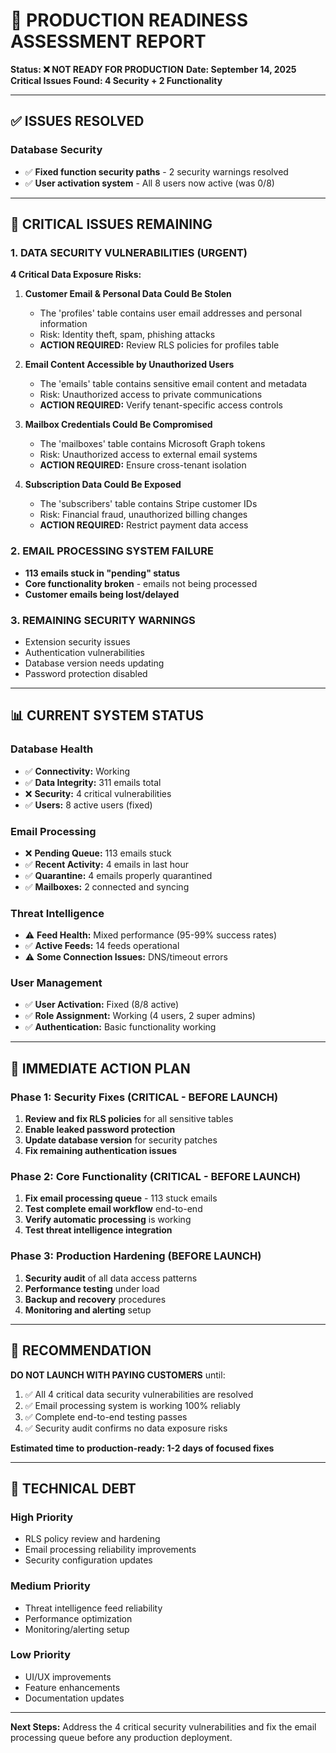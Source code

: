 # 🚨 PRODUCTION READINESS ASSESSMENT REPORT

**Status: ❌ NOT READY FOR PRODUCTION**
**Date: September 14, 2025**
**Critical Issues Found: 4 Security + 2 Functionality**

---

## ✅ ISSUES RESOLVED

### Database Security
- ✅ **Fixed function security paths** - 2 security warnings resolved
- ✅ **User activation system** - All 8 users now active (was 0/8)

---

## 🔴 CRITICAL ISSUES REMAINING

### 1. DATA SECURITY VULNERABILITIES (URGENT)
**4 Critical Data Exposure Risks:**

1. **Customer Email & Personal Data Could Be Stolen**
   - The 'profiles' table contains user email addresses and personal information
   - Risk: Identity theft, spam, phishing attacks
   - **ACTION REQUIRED:** Review RLS policies for profiles table

2. **Email Content Accessible by Unauthorized Users**
   - The 'emails' table contains sensitive email content and metadata
   - Risk: Unauthorized access to private communications
   - **ACTION REQUIRED:** Verify tenant-specific access controls

3. **Mailbox Credentials Could Be Compromised**
   - The 'mailboxes' table contains Microsoft Graph tokens
   - Risk: Unauthorized access to external email systems
   - **ACTION REQUIRED:** Ensure cross-tenant isolation

4. **Subscription Data Could Be Exposed**
   - The 'subscribers' table contains Stripe customer IDs
   - Risk: Financial fraud, unauthorized billing changes
   - **ACTION REQUIRED:** Restrict payment data access

### 2. EMAIL PROCESSING SYSTEM FAILURE
- **113 emails stuck in "pending" status**
- **Core functionality broken** - emails not being processed
- **Customer emails being lost/delayed**

### 3. REMAINING SECURITY WARNINGS
- Extension security issues
- Authentication vulnerabilities  
- Database version needs updating
- Password protection disabled

---

## 📊 CURRENT SYSTEM STATUS

### Database Health
- ✅ **Connectivity:** Working
- ✅ **Data Integrity:** 311 emails total
- ❌ **Security:** 4 critical vulnerabilities
- ✅ **Users:** 8 active users (fixed)

### Email Processing
- ❌ **Pending Queue:** 113 emails stuck
- ✅ **Recent Activity:** 4 emails in last hour  
- ✅ **Quarantine:** 4 emails properly quarantined
- ✅ **Mailboxes:** 2 connected and syncing

### Threat Intelligence
- ⚠️ **Feed Health:** Mixed performance (95-99% success rates)
- ✅ **Active Feeds:** 14 feeds operational
- ⚠️ **Some Connection Issues:** DNS/timeout errors

### User Management
- ✅ **User Activation:** Fixed (8/8 active)
- ✅ **Role Assignment:** Working (4 users, 2 super admins)
- ✅ **Authentication:** Basic functionality working

---

## 🚨 IMMEDIATE ACTION PLAN

### Phase 1: Security Fixes (CRITICAL - BEFORE LAUNCH)
1. **Review and fix RLS policies** for all sensitive tables
2. **Enable leaked password protection**
3. **Update database version** for security patches
4. **Fix remaining authentication issues**

### Phase 2: Core Functionality (CRITICAL - BEFORE LAUNCH)  
1. **Fix email processing queue** - 113 stuck emails
2. **Test complete email workflow** end-to-end
3. **Verify automatic processing** is working
4. **Test threat intelligence integration**

### Phase 3: Production Hardening (BEFORE LAUNCH)
1. **Security audit** of all data access patterns
2. **Performance testing** under load
3. **Backup and recovery** procedures
4. **Monitoring and alerting** setup

---

## 🎯 RECOMMENDATION

**DO NOT LAUNCH WITH PAYING CUSTOMERS** until:

1. ✅ All 4 critical data security vulnerabilities are resolved
2. ✅ Email processing system is working 100% reliably  
3. ✅ Complete end-to-end testing passes
4. ✅ Security audit confirms no data exposure risks

**Estimated time to production-ready: 1-2 days of focused fixes**

---

## 🔧 TECHNICAL DEBT

### High Priority
- RLS policy review and hardening
- Email processing reliability improvements
- Security configuration updates

### Medium Priority  
- Threat intelligence feed reliability
- Performance optimization
- Monitoring/alerting setup

### Low Priority
- UI/UX improvements
- Feature enhancements
- Documentation updates

---

**Next Steps:** Address the 4 critical security vulnerabilities and fix the email processing queue before any production deployment.